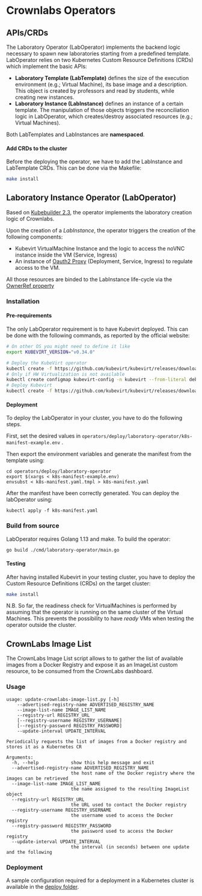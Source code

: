 # Crownlabs Operators

## APIs/CRDs

The Laboratory Operator (LabOperator) implements the backend logic necessary to spawn new laboratories starting from a predefined template. LabOperator relies on two Kubernetes Custom Resource
Definitions (CRDs) which implement the basic APIs:
* **Laboratory Template (LabTemplate)** defines the size of the execution environment (e.g.; Virtual Machine), its base image and a description. This object is created by professors and read by students, while creating new instances.
* **Laboratory Instance (LabInstance)** defines an instance of a certain template. The manipulation of those objects triggers the reconciliation logic in LabOperator, which creates/destroy associated resources (e.g.; Virtual Machines).



Both LabTemplates and LabInstances are **namespaced**.

#### Add CRDs to the cluster

Before the deploying the operator, we have to add the LabInstance and LabTemplate CRDs. This can be done via the Makefile:

```bash
make install
```

## Laboratory Instance Operator (LabOperator)

Based on [Kubebuilder 2.3](https://github.com/kubernetes-sigs/kubebuilder.git), the operator implements the laboratory creation logic of Crownlabs.

Upon the creation of a *LabInstance*, the operator triggers the creation of the following components:
* Kubevirt VirtualMachine Instance and the logic to access the noVNC instance inside the VM (Service, Ingress)
* An instance of [Oauth2 Proxy](https://github.com/oauth2-proxy/oauth2-proxy) (Deployment, Service, Ingress) to regulate access to the VM.

All those resources are binded to the LabInstance life-cycle via the [OwnerRef property](https://kubernetes.io/docs/concepts/workloads/controllers/garbage-collection/)

### Installation

#### Pre-requirements

The only LabOperator requirement is to have Kubevirt deployed.
This can be done with the following commands, as reported by the official website:

```bash
# On other OS you might need to define it like
export KUBEVIRT_VERSION="v0.34.0"

# Deploy the KubeVirt operator
kubectl create -f https://github.com/kubevirt/kubevirt/releases/download/${KUBEVIRT_VERSION}/kubevirt-operator.yaml
# Only if HW Virtualization is not available
kubectl create configmap kubevirt-config -n kubevirt --from-literal debug.useEmulation=true
# Deploy Kubevirt
kubectl create -f https://github.com/kubevirt/kubevirt/releases/download/${KUBEVIRT_VERSION}/kubevirt-cr.yaml
```

#### Deployment
To deploy the LabOperator in your cluster, you have to do the following steps.

First, set the desired values in `operators/deploy/laboratory-operator/k8s-manifest-example.env` .

Then export the environment variables and generate the manifest from the template using:

```
cd operators/deploy/laboratory-operator
export $(xargs < k8s-manifest-example.env)
envsubst < k8s-manifest.yaml.tmpl > k8s-manifest.yaml
```

After the manifest have been correctly generated. You can deploy the labOperator using:

```
kubectl apply -f k8s-manifest.yaml
```

### Build from source

LabOperator requires Golang 1.13 and make. To build the operator:

```bash
go build ./cmd/laboratory-operator/main.go
```

#### Testing

After having installed Kubevirt in your testing cluster, you have to deploy the Custom Resource Definitions (CRDs) on the target cluster:

```bash
make install
```

N.B. So far, the readiness check for VirtualMachines is performed by assuming that the operator is running on the same cluster of the Virtual Machines. This prevents the possibility to have *ready* VMs when testing the operator outside the cluster.

## CrownLabs Image List

The CrownLabs Image List script allows to to gather the list of available images from a Docker Registry and expose it as an ImageList custom resource, to be consumed from the CrownLabs dashboard.

### Usage

```
usage: update-crownlabs-image-list.py [-h]
    --advertised-registry-name ADVERTISED_REGISTRY_NAME
    --image-list-name IMAGE_LIST_NAME
    --registry-url REGISTRY_URL
    [--registry-username REGISTRY_USERNAME]
    [--registry-password REGISTRY_PASSWORD]
    --update-interval UPDATE_INTERVAL

Periodically requests the list of images from a Docker registry and stores it as a Kubernetes CR

Arguments:
  -h, --help            show this help message and exit
  --advertised-registry-name ADVERTISED_REGISTRY_NAME
                        the host name of the Docker registry where the images can be retrieved
  --image-list-name IMAGE_LIST_NAME
                        the name assigned to the resulting ImageList object
  --registry-url REGISTRY_URL
                        the URL used to contact the Docker registry
  --registry-username REGISTRY_USERNAME
                        the username used to access the Docker registry
  --registry-password REGISTRY_PASSWORD
                        the password used to access the Docker registry
  --update-interval UPDATE_INTERVAL
                        the interval (in seconds) between one update and the following
```

### Deployment

A sample configuration required for a deployment in a Kubernetes cluster is available in the [deploy folder](deploy/crownlabs-image-list).
